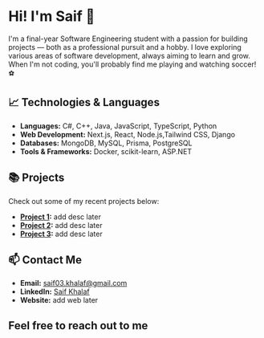 # Hi! I'm Saif 👋

I'm a final-year Software Engineering student with a passion for building projects — both as a professional pursuit and a hobby. I love exploring various areas of software development, always aiming to learn and grow. When I'm not coding, you'll probably find me playing and watching soccer! ⚽

## 📈 Technologies & Languages

- **Languages:** C#, C++, Java, JavaScript, TypeScript, Python
- **Web Development:** Next.js, React, Node.js,Tailwind CSS, Django
- **Databases:** MongoDB, MySQL, Prisma, PostgreSQL
- **Tools & Frameworks:** Docker, scikit-learn, ASP.NET

## 📚 Projects

Check out some of my recent projects below:

- **[Project 1](https://github.com/saifkhalaf/project-1):** add desc later
- **[Project 2](https://github.com/saifkhalaf/project-2):** add desc later
- **[Project 3](https://github.com/saifkhalaf/project-3):** add desc later

## 📫 Contact Me

- **Email:** saif03.khalaf@gmail.com
- **LinkedIn:** [Saif Khalaf](https://www.linkedin.com/in/saif-khalaf-293171228/)
- **Website:** add web later

Feel free to reach out to me
---
